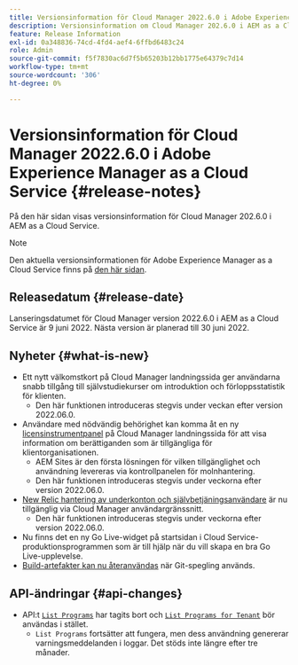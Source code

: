 ```yaml
---
title: Versionsinformation för Cloud Manager 2022.6.0 i Adobe Experience Manager as a Cloud Service
description: Versionsinformation om Cloud Manager 202.6.0 i AEM as a Cloud Service.
feature: Release Information
exl-id: 0a348836-74cd-4fd4-aef4-6ffbd6483c24
role: Admin
source-git-commit: f5f7830ac6d7f5b65203b12bb1775e64379c7d14
workflow-type: tm+mt
source-wordcount: '306'
ht-degree: 0%

---
```


# Versionsinformation för Cloud Manager 2022.6.0 i Adobe Experience Manager as a Cloud Service {#release-notes}

På den här sidan visas versionsinformation för Cloud Manager 202.6.0 i AEM as a Cloud Service.

>[!NOTE]
>
>Den aktuella versionsinformationen för Adobe Experience Manager as a Cloud Service finns på [den här sidan](/help/release-notes/release-notes-cloud/release-notes-current.md).

## Releasedatum {#release-date}

Lanseringsdatumet för Cloud Manager version 2022.6.0 i AEM as a Cloud Service är 9 juni 2022. Nästa version är planerad till 30 juni 2022.

## Nyheter {#what-is-new}

* Ett nytt välkomstkort på Cloud Manager landningssida ger användarna snabb tillgång till självstudiekurser om introduktion och förloppsstatistik för klienten.
   * Den här funktionen introduceras stegvis under veckan efter version 2022.06.0.
* Användare med nödvändig behörighet kan komma åt en ny [licensinstrumentpanel](/help/implementing/cloud-manager/license-dashboard.md) på Cloud Manager landningssida för att visa information om berättiganden som är tillgängliga för klientorganisationen.
   * AEM Sites är den första lösningen för vilken tillgänglighet och användning levereras via kontrollpanelen för molnhantering.
   * Den här funktionen introduceras stegvis under veckorna efter version 2022.06.0.
* [New Relic hantering av underkonton och självbetjäningsanvändare](/help/implementing/cloud-manager/user-access-new-relic.md) är nu tillgänglig via Cloud Manager användargränssnitt.
   * Den här funktionen introduceras stegvis under veckorna efter version 2022.06.0.
* Nu finns det en ny Go Live-widget på startsidan i Cloud Service-produktionsprogrammen som är till hjälp när du vill skapa en bra Go Live-upplevelse.
* [Build-artefakter kan nu återanvändas](/help/implementing/cloud-manager/getting-access-to-aem-in-cloud/setting-up-project.md#build-artifact-reuse) när Git-spegling används.

## API-ändringar {#api-changes}

* API:t [`List Programs`](https://developer.adobe.com/experience-cloud/cloud-manager/reference/api/#operation/getPrograms) har tagits bort och [`List Programs for Tenant`](https://developer.adobe.com/experience-cloud/cloud-manager/reference/api/#operation/getProgramsForTenant) bör användas i stället.
   * `List Programs` fortsätter att fungera, men dess användning genererar varningsmeddelanden i loggar. Det stöds inte längre efter tre månader.
